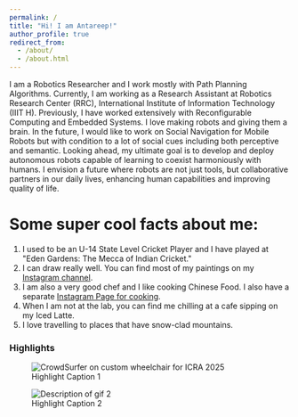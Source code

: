 ```yaml
---
permalink: /
title: "Hi! I am Antareep!"
author_profile: true
redirect_from: 
  - /about/
  - /about.html
---
```


I am a Robotics Researcher and I work mostly with Path Planning Algorithms. Currently, I am working as a Research Assistant at Robotics Research Center (RRC), International Institute of Information Technology (IIIT H). Previously, I have worked extensively with Reconfigurable Computing and Embedded Systems. I love making robots and giving them a brain. 
In the future, I would like to work on Social Navigation for Mobile Robots but with condition to a lot of social cues including both perceptive and semantic. Looking ahead, my ultimate goal is to develop and deploy autonomous robots capable of learning to coexist harmoniously with humans. I envision a future where robots are not just tools, but collaborative partners in our daily lives, enhancing human capabilities and improving quality of life.

Some super cool facts about me:
===============================
1. I used to be an U-14 State Level Cricket Player and I have played at "Eden Gardens: The Mecca of Indian Cricket."
1. I can draw really well. You can find most of my paintings on my [Instagram channel](https://www.instagram.com/antareepsingha/).
1. I am also a very good chef and I like cooking Chinese Food. I also have a separate [Instagram Page for cooking](https://www.instagram.com/bengalicious018/).
1. When I am not at the lab, you can find me chilling at a cafe sipping on my Iced Latte.
1. I love travelling to places that have snow-clad mountains.

### Highlights
<div class="highlights">
  <figure>
    <img src="/images/crowd_surfer_wheelchair.gif" alt="CrowdSurfer on custom wheelchair for ICRA 2025">
    <figcaption>Highlight Caption 1</figcaption>
  </figure>
  <figure>
    <img src="/images/Husky_2.gif" alt="Description of gif 2">
    <figcaption>Highlight Caption 2</figcaption>
  </figure>
  <!-- Add more gifs as needed -->
</div>

